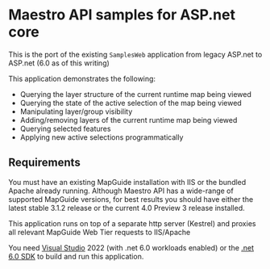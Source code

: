 ﻿# Maestro API samples for ASP.net core

This is the port of the existing `SamplesWeb` application from legacy ASP.net to ASP.net (6.0 as of this writing)

This application demonstrates the following:

 * Querying the layer structure of the current runtime map being viewed
 * Querying the state of the active selection of the map being viewed
 * Manipulating layer/group visibility
 * Adding/removing layers of the current runtime map being viewed
 * Querying selected features
 * Applying new active selections programmatically

 ## Requirements

You must have an existing MapGuide installation with IIS or the bundled Apache already running. Although Maestro API has a wide-range of supported MapGuide versions, for best results you should have either the latest stable 3.1.2 release or the current 4.0 Preview 3 release installed.

This application runs on top of a separate http server (Kestrel) and proxies all relevant MapGuide Web Tier requests to IIS/Apache

You need [Visual Studio](https://visualstudio.microsoft.com/vs/) 2022 (with .net 6.0 workloads enabled) or the [.net 6.0 SDK](https://dotnet.microsoft.com/en-us/download/dotnet/6.0) to build and run this application.